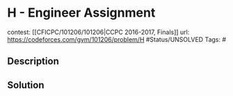 # H - Engineer Assignment

contest: [[CFICPC/101206/101206|CCPC 2016-2017, Finals]]
url: https://codeforces.com/gym/101206/problem/H
#Status/UNSOLVED
Tags: #

## Description

## Solution

